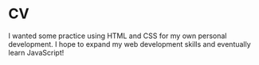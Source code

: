 # CV

I wanted some practice using HTML and CSS for my own personal development. I hope to expand my web development skills and eventually learn JavaScript!
